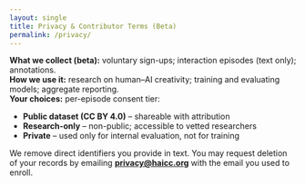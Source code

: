 ```yaml
---
layout: single
title: Privacy & Contributor Terms (Beta)
permalink: /privacy/
---
```


**What we collect (beta):** voluntary sign-ups; interaction episodes (text only); annotations.  
**How we use it:** research on human–AI creativity; training and evaluating models; aggregate reporting.  
**Your choices:** per-episode consent tier:
- **Public dataset (CC BY 4.0)** – shareable with attribution  
- **Research-only** – non-public; accessible to vetted researchers  
- **Private** – used only for internal evaluation, not for training

We remove direct identifiers you provide in text. You may request deletion of your records by emailing **privacy@haicc.org** with the email you used to enroll.

